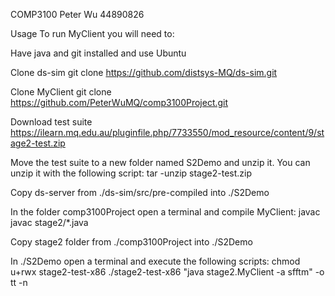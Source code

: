 COMP3100 Peter Wu 44890826

Usage
To run MyClient you will need to:

Have java and git installed and use Ubuntu

Clone ds-sim
git clone https://github.com/distsys-MQ/ds-sim.git

Clone MyClient
git clone https://github.com/PeterWuMQ/comp3100Project.git

Download test suite
https://ilearn.mq.edu.au/pluginfile.php/7733550/mod_resource/content/9/stage2-test.zip 

Move the test suite to a new folder named S2Demo and unzip it. You can unzip it with the following script:
tar -unzip stage2-test.zip 

Copy ds-server from ./ds-sim/src/pre-compiled into ./S2Demo

In the folder comp3100Project open a terminal and compile MyClient:
javac javac stage2/*.java

Copy stage2 folder from ./comp3100Project into ./S2Demo

In ./S2Demo open a terminal and execute the following scripts:
chmod u+rwx stage2-test-x86 
./stage2-test-x86 "java stage2.MyClient -a sfftm" -o tt -n
